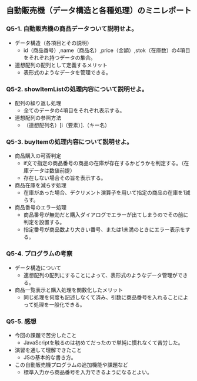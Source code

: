 ## 自動販売機（データ構造と各種処理）のミニレポート
### Q5-1. 自動販売機の商品データついて説明せよ。
* データ構造（各項目とその説明）
  * id（商品番号）,name（商品名）,price（金額）,stok（在庫数）の4項目をそれぞれ持つデータの集合。
* 連想配列の配列として定義するメリット
  * 表形式のようなデータを管理できる。
### Q5-2. showItemListの処理内容について説明せよ。
* 配列の繰り返し処理
  * 全てのデータの4項目をそれぞれ表示する。
* 連想配列の参照方法
  * （連想配列名）[i（要素）].（キー名）
### Q5-3. buyItemの処理内容について説明せよ。
* 商品購入の可否判定
  * if文で指定の商品番号の商品の在庫が存在するかどうかを判定する。（在庫データは数値前提）
  * 存在しない場合その旨を表示する。
* 商品在庫を減らす処理
  * 在庫があった場合、デクリメント演算子を用いて指定の商品の在庫を1減らす。
* 商品番号のエラー処理
  * 商品番号が無効だと購入ダイアログでエラーが出てしまうのでその前に判定を設置する。
  * 指定番号が商品数より大きい番号、または1未満のときにエラー表示をする。
### Q5-4. プログラムの考察
* データ構造について
  * 連想配列の配列にすることによって、表形式のようなデータ管理ができる。
* 商品一覧表示と購入処理を関数化したメリット
  * 同じ処理を何度も記述しなくて済み、引数に商品番号を入れることによって処理を一般化できる。
### Q5-5. 感想
* 今回の課題で苦労したこと
  * JavaScriptを触るのは初めてだったので単純に慣れなくて苦労した。 
* 演習を通して理解できたこと
  * JSの基本的な書き方。
* この自動販売機プログラムの追加機能や課題など
  * 標準入力から商品番号を入力できるようになるとよい。
